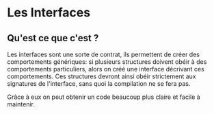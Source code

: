 # Les Interfaces

## Qu'est ce que c'est ?

Les interfaces sont une sorte de contrat, ils permettent de créer des comportements génériques:
si plusieurs structures doivent obéir à des comportements particuliers, alors on créé une interface décrivant ces comportements. 
Ces structures devront ainsi obéir strictement aux signatures de l'interface, sans quoi la compilation ne se fera pas.

Grâce à eux on peut obtenir un code beaucoup plus claire et facile à maintenir.
